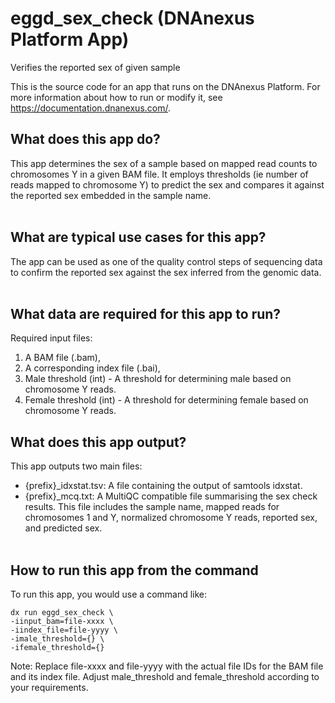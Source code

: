 <!-- dx-header -->
# eggd_sex_check (DNAnexus Platform App)

Verifies the reported sex of given sample

This is the source code for an app that runs on the DNAnexus Platform.
For more information about how to run or modify it, see
https://documentation.dnanexus.com/.
<!-- /dx-header -->

## What does this app do?
This app determines the sex of a sample based on mapped read counts to chromosomes Y in a given BAM file. It employs thresholds (ie number of reads mapped to chromosome Y) to predict the sex and compares it against the reported sex embedded in the sample name.
<br></br>

## What are typical use cases for this app?
The app can be used as one of the quality control steps of sequencing data to confirm the reported sex against the sex inferred from the genomic data.
<br></br>

## What data are required for this app to run?
Required input files:

1. A BAM file (.bam),
2. A corresponding index file (.bai),
3. Male threshold (int) - A threshold for determining male based on chromosome Y reads.
4. Female threshold (int) - A threshold for determining female based on chromosome Y reads.

## What does this app output?
This app outputs two main files:

- {prefix}_idxstat.tsv: A file containing the output of samtools idxstat.
- {prefix}_mcq.txt: A MultiQC compatible file summarising the sex check results. This file includes the sample name, mapped reads for chromosomes 1 and Y, normalized chromosome Y reads, reported sex, and predicted sex.
<br></br>

## How to run this app from the command
To run this app, you would use a command like:

```
dx run eggd_sex_check \
-iinput_bam=file-xxxx \
-iindex_file=file-yyyy \
-imale_threshold={} \
-ifemale_threshold={}

```
Note: Replace file-xxxx and file-yyyy with the actual file IDs for the BAM file and its index file. Adjust male_threshold and female_threshold according to your requirements.
<br></br>